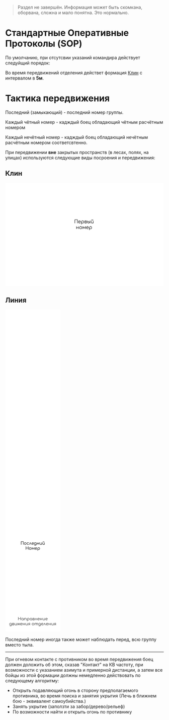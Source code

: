 > Раздел не завершён. Информация может быть скомкана, оборвана, сложна и мало понятна. Это нормально.

# Стандартные Оперативные Протоколы (SOP)

По умолчанию, при отсутсвии указаний командира действует следуйщий порядок:

Во время передвижений отделения действет формация [Клин](#клин) с интервалом в **5м**.

# Тактика передвижения

Последний (замыкающий) - последний номер группы.

Каждый чётный номер - кадждый боец обладающий чётным расчётным номером

Каждый нечётный номер - кадждый боец обладающий нечётным расчётным номером соответсвтенно.

При передвижении **вне** закрытых пространств (в лесах, полях, на улицах) используются следующие виды посроения и передвижения:

## Клин

![(Изображение)](media/Боевые_формации/Клин.svg)

## Линия

![(Изображение)](media/Боевые_формации/Линия.svg)

Последний номер иногда также может наблюдать перед, всю группу вместо тыла.

<hr>

При огневом контакте с противником во время передвижения боец должен доложить об этом, сказав "Контакт" на КВ частоту, при возможности с указанием азимута и примерной дистанции, а затем все бойцы из этой формации должны немедленно действовать по следующему алгоритму:

- Открыть подавляющий огонь в сторону предполагаемого противника, во время поиска и занятия укрытия (Лечь в ближнем бою - эквивалент самоубийства.)
- Занять укрытие (заползти за забор/дерево/рельеф)
- По возможности найти и открыть огонь по противнику

